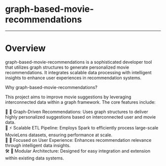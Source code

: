# graph-based-movie-recommendations
------------------------------------------
# Overview

graph-based-movie-recommendations is a sophisticated developer tool that utilizes graph structures to generate personalized movie recommendations. It integrates scalable data processing with intelligent insights to enhance user experiences in recommendation systems.

Why graph-based-movie-recommendations?

This project aims to improve movie suggestions by leveraging interconnected data within a graph framework. The core features include:

🧩 🔗 Graph-Driven Recommendations: Uses graph structures to deliver highly personalized suggestions based on interconnected user and movie data.\
🚀 ⚡ Scalable ETL Pipeline: Employs Spark to efficiently process large-scale MovieLens datasets, ensuring performance at scale.\
🎯 🎥 Focused on User Experience: Enhances recommendation relevance through intelligent data insights.\
🛠️ 🔧 Modular Architecture: Designed for easy integration and extension within existing data systems.
